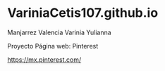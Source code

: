 # VariniaCetis107.github.io
Manjarrez Valencia Varinia Yulianna

Proyecto Página web: Pinterest

https://mx.pinterest.com/
